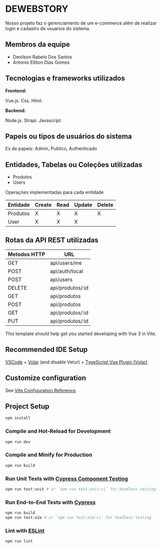 # DEWEBSTORY

Nosso projeto faz o gerenciamento de um e-commerce além de realizar login e cadastro de usuarios do sistema.

## Membros da equipe

- Denilson Rabelo Dos Santos
- Antonio Elliton Dias Gomes

## Tecnologias e frameworks utilizados

**Frontend:**

Vue.js.
Css.
Html.

**Backend:**

Node.js.
Strapi.
Javascript.

## Papeis ou tipos de usuários do sistema

Ex de papeis:
Admin, Publico, Authenticado
## Entidades, Tabelas ou Coleções utilizadas

- Produtos
- Users

Operações implementadas para cada entidade

| Entidade| Create | Read | Update | Delete |
| --- | --- | --- | --- | --- |
| Produtos | X |  X  | X | X |
| User | X |  X  |  X |  |


## Rotas da API REST utilizadas


| Metodos HTTP | URL |
| --- | --- |
| GET | api/users/me|
| POST | api/auth/local |
| POST | api/users |
| DELETE | api/produtos/:id |
| GET | api/produtos |
| POST | api/produtos |
| GET | api/produtos/:id |
| PUT | api/produtos/:id |




This template should help get you started developing with Vue 3 in Vite.



## Recommended IDE Setup

[VSCode](https://code.visualstudio.com/) + [Volar](https://marketplace.visualstudio.com/items?itemName=johnsoncodehk.volar) (and disable Vetur) + [TypeScript Vue Plugin (Volar)](https://marketplace.visualstudio.com/items?itemName=johnsoncodehk.vscode-typescript-vue-plugin).

## Customize configuration

See [Vite Configuration Reference](https://vitejs.dev/config/).

## Project Setup

```sh
npm install
```

### Compile and Hot-Reload for Development

```sh
npm run dev
```

### Compile and Minify for Production

```sh
npm run build
```

### Run Unit Tests with [Cypress Component Testing](https://docs.cypress.io/guides/component-testing/introduction)

```sh
npm run test:unit # or `npm run test:unit:ci` for headless testing
```

### Run End-to-End Tests with [Cypress](https://www.cypress.io/)

```sh
npm run build
npm run test:e2e # or `npm run test:e2e:ci` for headless testing
```

### Lint with [ESLint](https://eslint.org/)

```sh
npm run lint
```
